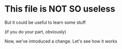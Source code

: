 # This file is NOT SO  useless

But it could be useful to learn some stuff

(if you do your part, obviously)

Now, we've introduced a change. Let's see how it works
